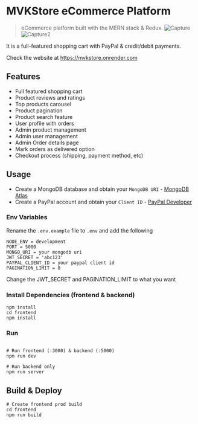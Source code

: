 # MVKStore eCommerce Platform

> eCommerce platform built with the MERN stack & Redux.
> ![Capture](https://github.com/MohammadVazeerAliKhan/MVKStore/assets/119596941/c597e650-7586-4b3d-9926-f0b3a574c864)
![Capture2](https://github.com/MohammadVazeerAliKhan/MVKStore/assets/119596941/9e19dced-78b1-4792-9305-0b9b3f35f333)


It is a full-featured shopping cart with PayPal & credit/debit payments.

Check the website at https://mvkstore.onrender.com

## Features

- Full featured shopping cart
- Product reviews and ratings
- Top products carousel
- Product pagination
- Product search feature
- User profile with orders
- Admin product management
- Admin user management
- Admin Order details page
- Mark orders as delivered option
- Checkout process (shipping, payment method, etc)

## Usage

- Create a MongoDB database and obtain your `MongoDB URI` - [MongoDB Atlas](https://www.mongodb.com/cloud/atlas/register)
- Create a PayPal account and obtain your `Client ID` - [PayPal Developer](https://developer.paypal.com/)

### Env Variables

Rename the `.env.example` file to `.env` and add the following

```
NODE_ENV = development
PORT = 5000
MONGO_URI = your mongodb uri
JWT_SECRET = 'abc123'
PAYPAL_CLIENT_ID = your paypal client id
PAGINATION_LIMIT = 8
```

Change the JWT_SECRET and PAGINATION_LIMIT to what you want

### Install Dependencies (frontend & backend)

```
npm install
cd frontend
npm install
```

### Run

```

# Run frontend (:3000) & backend (:5000)
npm run dev

# Run backend only
npm run server
```

## Build & Deploy

```
# Create frontend prod build
cd frontend
npm run build
```

